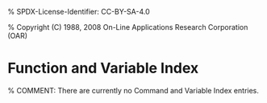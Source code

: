 % SPDX-License-Identifier: CC-BY-SA-4.0

% Copyright (C) 1988, 2008 On-Line Applications Research Corporation (OAR)

# Function and Variable Index

% COMMENT: There are currently no Command and Variable Index entries.
